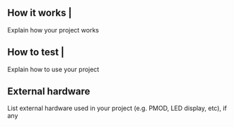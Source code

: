<!---

This file is used to generate your project datasheet. Please fill in the information below and delete any unused
sections.

You can also include images in this folder and reference them in the markdown. Each image must be less than
512 kb in size, and the combined size of all images must be less than 1 MB.
-->

## How it works |

Explain how your project works

## How to test |

Explain how to use your project

## External hardware

List external hardware used in your project (e.g. PMOD, LED display, etc), if any
